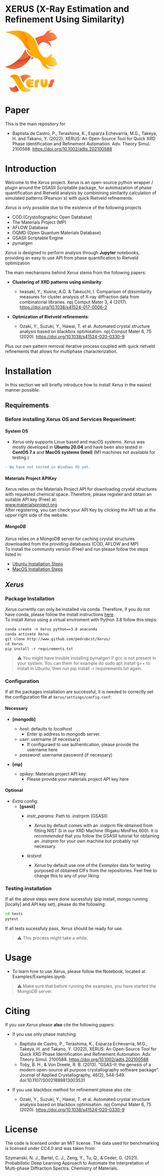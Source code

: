 


XERUS (X-Ray Estimation and Refinement Using Similarity)
========================================================
![img](img/g163.png)

Paper
====
This is the main repository for
  * Baptista de Castro, P., Terashima, K., Esparza Echevarria, M.G., Takeya, H. and Takano, Y. (2022), XERUS: An Open-Source Tool for Quick XRD Phase Identification and Refinement Automation. Adv. Theory Simul. 2100588. https://doi.org/10.1002/adts.202100588

Introduction
============
Welcome to the _Xerus_ project. Xerus is an open-source python wrapper / plugin around the GSASII Scriptable package,
for automazation of phase quantification and Rietveld analysis by combinining similarity calculation of simulated patterns
(Pearson`s) with quick Rietveld refinements.

_Xerus_ is only possible due to the existence of the following projects
* COD (Crystollographic Open Database)
* The Materials Project (MP)
* AFLOW Database
* OQMD (Open Quantum Materials Database)  
* GSASII Scriptable Engine
* pymatgen

_Xerus_ is designed to perform analysis through __Jupyter__ notebooks, providing an easy to use API from phase quantification to Rietveld optimization

The main mechanisms behind _Xerus_ stems from the following papers:

* __Clustering of XRD patterns using similarity__:
    * Iwasaki, Y., Kusne, A.G. & Takeuchi, I. Comparison of dissimilarity measures for cluster analysis of X-ray diffraction data from combinatorial libraries. npj Comput Mater 3, 4 (2017). https://doi.org/10.1038/s41524-017-0006-2

* __Optmization of Rietveld refinements__:
    * Ozaki, Y., Suzuki, Y., Hawai, T. et al. Automated crystal structure analysis based on blackbox optimisation. npj Comput Mater 6, 75 (2020). https://doi.org/10.1038/s41524-020-0330-9

Plus our own pattern removal iterative process coupled with quick rietveld refinements that allows for multiphase characterization.


Installation
============

In this section we will briefly introduce how to install _Xerus_ in the easiest manner possible.
## Requirements
### Before installing Xerus OS and Services Requeriment:
#### System OS
* _Xerus_ only supports Linux based and macOS systems.
_Xerus_ was mostly developed in __Ubuntu 20.04__ and have been also tested in __CentOS 7.x__ and __MacOS systems (Intel)__ (M1 machines not available for testing.)
```diff
- We have not tested in Windows OS yet.
```

#### Materials Project APIKey
Xerus relies on the Materials Project API for downloading crystal structures with requested chemical space.
Therefore, please register and obtain an suitable API key (Free) at: \
www.materialsproject.org \
After registering, you can check your API Key by clicking the API tab at the upper right side of the website.

##### MongoDB
_Xerus_ relies on a MongoDB server for caching crystal structures downloaded from the providing databases (COD, AFLOW and MP) \
To install the community version (Free) and run please follow the steps listed in:
 * [Ubuntu Installation Steps](https://docs.mongodb.com/manual/tutorial/install-mongodb-on-ubuntu/)
 * [MacOS Installation Steps](https://docs.mongodb.com/manual/tutorial/install-mongodb-on-os-x/)

## _Xerus_
### Package Installation
_Xerus_ currently can only be installed via conda. Therefore, if you do not have conda, please follow the install instructions [here](https://www.anaconda.com/products/individual). \
To install _Xerus_ using a virtual enviroment with Python 3.8 follow this steps:

```
conda create -n Xerus python==3.8 anaconda
conda activate Xerus
git clone http://www.github.com/pedrobcst/Xerus/
cd Xerus
pip install -r requirements.txt
```
> :warning: You might have trouble installing pymatgen if gcc is not present in your system. You can them for example do sudo apt install g++ to install in Ubuntu, then run pip install -r requirements.txt again. 


### Configuration

If all the packages installation are successful, it is needed to correctly set the configuration file at `Xerus/settings/config.conf`:

#### Necessary
* __[mongodb]__
  * _host_: defaults to _localhost_
    * Enter ip address to mongodb server.
  * _user_: username (if necessary)
    * If configuraed to use authentication, please provide the username here
  * _password_: username password (if necessary)
    
* __[mp]__
  * _apikey_: Materials project API key.
    * Please provide your materials project API key here
  
#### Optional
* _Extra_ config:
  * __[gsasii]__ 
    * _instr_params_: Path to .instrprm (GSASII)
      * _Xerus_ by default comes with an .instprm file obtained from fitting NIST Si in our XRD Machine (Rigaku MiniFlex 600).
  It is _recommended_ that you follow the GSASII tutorial for obtaining an .instrprm for your own machine but probably not necessary.
      
    * _testxrd_: 
      * _Xerus_ by default use one of the _Examples_ data for testing purposed of obtained CIFs from the repositories. Feel free to change this to any of your liking

### Testing installation

If all the above steps were done sucessfuly (pip install, mongo running [locally] and API key set),
please do the following:
```bash
cd tests
pytest
```
If all tests sucessfuly pass, _Xerus_ should be ready for use.

> :warning: This process might take a while. 
# Usage

- To learn how to use Xerus, please follow the Notebook, located at Examples/Examples.ipynb

> :warning: Make sure that before running the examples, you have started the MongoDB server. 

# Citing
If you use _Xerus_ please __also__ cite the following papers:

* If you use only phase matching:
  * Baptista de Castro, P., Terashima, K., Esparza Echevarria, M.G., Takeya, H. and Takano, Y. (2022), XERUS: An Open-Source Tool for Quick XRD Phase Identification and Refinement Automation. Adv. Theory Simul. 2100588. https://doi.org/10.1002/adts.202100588
  * Toby, B. H., & Von Dreele, R. B. (2013). "GSAS-II: the genesis of a modern open-source all purpose crystallography software package". Journal of Applied Crystallography, 46(2), 544-549. ​doi:10.1107/S0021889813003531


* If you use blackbox method for refinement please also cite:
  * Ozaki, Y., Suzuki, Y., Hawai, T. et al. Automated crystal structure analysis based on blackbox optimisation. npj Comput Mater 6, 75 (2020). https://doi.org/10.1038/s41524-020-0330-9

# License
The code is licensed under an MIT license.
The data used for benchmarking is licensed under CC4.0 and was taken from

Szymanski, N. J., Bartel, C. J., Zeng, Y., Tu, Q., & Ceder, G. (2021). Probabilistic Deep Learning Approach to Automate the Interpretation of Multi-phase Diffraction Spectra. Chemistry of Materials.
